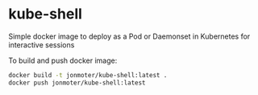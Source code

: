 # kube-shell
Simple docker image to deploy as a Pod or Daemonset in Kubernetes for interactive sessions

To build and push docker image:

```bash
docker build -t jonmoter/kube-shell:latest .
docker push jonmoter/kube-shell:latest
```
